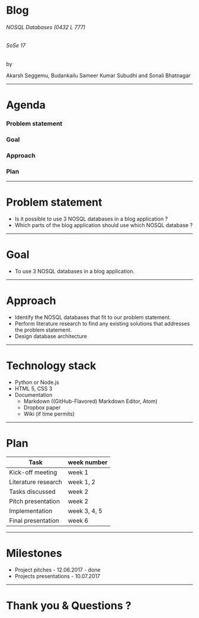 
# Blog 

###### NOSQL Databases (0432 L 777)
###### SoSe 17

by

Akarsh Seggemu, Budankailu Sameer Kumar Subudhi and Sonali Bhatnagar

---

# Agenda
### Problem statement
### Goal
### Approach
### Plan

---

# Problem statement
- Is it possible to use 3 NOSQL databases in a blog application ?
- Which parts of the blog application should use which NOSQL database ?

---

# Goal
- To use 3 NOSQL databases in a blog application.

---

# Approach
- Identify the NOSQL databases that fit to our problem statement.
- Perform literature research to find any existing solutions that addresses the problem statement.
- Design database architecture

---
# Technology stack
- Python or Node.js
- HTML 5, CSS 3
- Documentation
  - Markdown ((GitHub-Flavored) Markdown Editor, Atom)
  - Dropbox paper 
  - Wiki (if time permits)

---

# Plan
Task | week number
------------ | ------------- 
Kick-off meeting | week 1
Literature research | week 1, 2
Tasks discussed | week 2
Pitch presentation | week 2
Implementation | week 3, 4, 5
Final presentation | week 6

---

# Milestones
- Project pitches - 12.06.2017 - done
- Projects presentations - 10.07.2017

---

# Thank you & Questions ?
